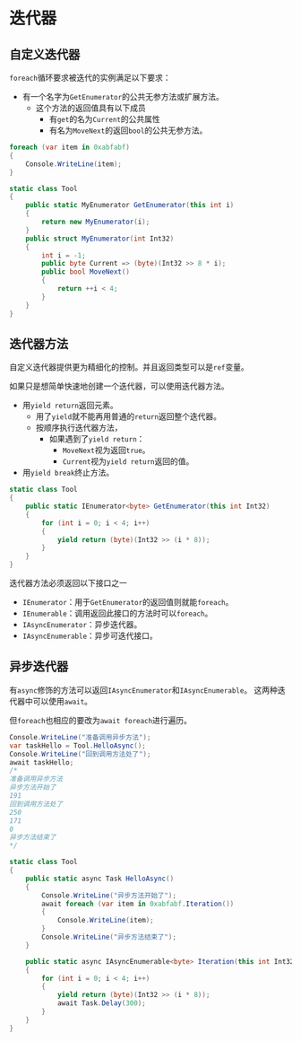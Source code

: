 ﻿# 迭代器

## 自定义迭代器

`foreach`循环要求被迭代的实例满足以下要求：

- 有一个名字为`GetEnumerator`的公共无参方法或扩展方法。
  - 这个方法的返回值具有以下成员
	- 有`get`的名为`Current`的公共属性
	- 有名为`MoveNext`的返回`bool`的公共无参方法。

```csharp
foreach (var item in 0xabfabf)
{
	Console.WriteLine(item);
}

static class Tool
{
	public static MyEnumerator GetEnumerator(this int i)
	{
		return new MyEnumerator(i);
	}
	public struct MyEnumerator(int Int32)
	{
		int i = -1;
		public byte Current => (byte)(Int32 >> 8 * i);
		public bool MoveNext()
		{
			return ++i < 4;
		}
	}
}
```

## 迭代器方法

自定义迭代器提供更为精细化的控制。并且返回类型可以是`ref`变量。

如果只是想简单快速地创建一个迭代器，可以使用迭代器方法。

- 用`yield return`返回元素。
  - 用了`yield`就不能再用普通的`return`返回整个迭代器。
  - 按顺序执行迭代器方法，
	- 如果遇到了`yield return`：
	  - `MoveNext`视为返回`true`。
	  - `Current`视为`yield return`返回的值。
- 用`yield break`终止方法。

```csharp
static class Tool
{
	public static IEnumerator<byte> GetEnumerator(this int Int32)
	{
		for (int i = 0; i < 4; i++)
		{
			yield return (byte)(Int32 >> (i * 8));
		} 
	} 
}
```

迭代器方法必须返回以下接口之一
- `IEnumerator`：用于`GetEnumerator`的返回值则就能`foreach`。
- `IEnumerable`：调用返回此接口的方法时可以`foreach`。
- `IAsyncEnumerator`：异步迭代器。
- `IAsyncEnumerable`：异步可迭代接口。

## 异步迭代器

有`async`修饰的方法可以返回`IAsyncEnumerator`和`IAsyncEnumerable`。
这两种迭代器中可以使用`await`。

但`foreach`也相应的要改为`await foreach`进行遍历。

```csharp
Console.WriteLine("准备调用异步方法");
var taskHello = Tool.HelloAsync();
Console.WriteLine("回到调用方法处了");
await taskHello;
/*
准备调用异步方法
异步方法开始了
191
回到调用方法处了
250
171
0
异步方法结束了
*/

static class Tool
{
	public static async Task HelloAsync()
	{
		Console.WriteLine("异步方法开始了");
		await foreach (var item in 0xabfabf.Iteration())
		{
			Console.WriteLine(item);
		}
		Console.WriteLine("异步方法结束了");
	}

	public static async IAsyncEnumerable<byte> Iteration(this int Int32)
	{
		for (int i = 0; i < 4; i++)
		{
			yield return (byte)(Int32 >> (i * 8));
			await Task.Delay(300);
		}
	}
}
```
